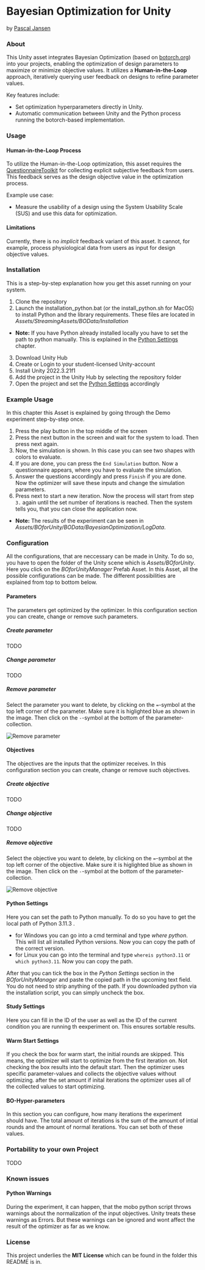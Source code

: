 # Bayesian Optimization for Unity

by [Pascal Jansen](https://scholar.google.de/citations?user=cR1_0-EAAAAJ&hl=en)

### About

This Unity asset integrates Bayesian Optimization (based on [botorch.org](https://botorch.org/)) into your projects, enabling the optimization of design parameters to maximize or minimize objective values. It utilizes a **Human-in-the-Loop** approach, iteratively querying user feedback on designs to refine parameter values.

Key features include:
- Set optimization hyperparameters directly in Unity.
- Automatic communication between Unity and the Python process running the botorch-based implementation.

### Usage

#### Human-in-the-Loop Process

To utilize the Human-in-the-Loop optimization, this asset requires the [QuestionnaireToolkit](https://assetstore.unity.com/packages/tools/gui/questionnairetoolkit-157330) for collecting explicit subjective feedback from users. This feedback serves as the design objective value in the optimization process. 

Example use case:
- Measure the usability of a design using the System Usability Scale (SUS) and use this data for optimization.

#### Limitations

Currently, there is no *implicit* feedback variant of this asset. It cannot, for example, process physiological data from users as input for design objective values.


### Installation
This is a step-by-step explanation how you get this asset running on your system.
1. Clone the repository 
2. Launch the installation_python.bat (or the install_python.sh for MacOS) to install Python and the library requirements.
These files are located in *Assets/StreamingAssets/BOData/Installation*

* **Note:** If you have Python already installed locally you have to set the path to python manually. This is explained in the [Python Settings](#python-settings) chapter.

3. Download Unity Hub
4. Create or Login to your student-licensed Unity-account
5. Install Unity 2022.3.21f1
6. Add the project in the Unity Hub by selecting the repository folder
7. Open the project and set the [Python Settings](#python-settings) accordingly

### Example Usage
In this chapter this Asset is explained by going through the Demo experiment step-by-step once.
1. Press the play button in the top middle of the screen
2. Press the next button in the screen and wait for the system to load. Then press next again.
3. Now, the simulation is shown. In this case you can see two shapes with colors to evaluate.
4. If you are done, you can press the `End Simulation` button. Now a questionnaire appears, where you have to evaluate the simulation.
5. Answer the questions accordingly and press `Finish` if you are done. Now the optimizer will save these inputs and change the simulation parameters.
6. Press next to start a new iteration. Now the process will start from step `3.` again until the set number of iterations is reached. Then the system tells you, that you can close the application now.

+ **Note:** The results of the experiment can be seen in *Assets/BOforUnity/BOData/BayesianOptimization/LogData*.

### Configuration
All the configurations, that are neccessary can be made in Unity. To do so, you have to open the folder of the Unity scene which is *Assets/BOforUnity*. Here you click on the *BOforUnityManager* Prefab Asset. In this Asset, all the possible configurations can be made. The different possibilities are explained from top to bottom below.

#### Parameters
The parameters get optimized by the optimizer. In this configuration section you can create, change or remove such parameters.

##### Create parameter
TODO
##### Change parameter
TODO
##### Remove parameter
Select the parameter you want to delete, by clicking on the `=`-symbol at the top left corner of the parameter. Make sure it is higlighted blue as shown in the image. Then click on the `-`-symbol at the bottom of the parameter-collection.

![Remove parameter](./images/remove_parameter.png)

#### Objectives
The objectives are the inputs that the optimizer receives. In this configuration section you can create, change or remove such objectives.

##### Create objective
TODO
##### Change objective
TODO
##### Remove objective
Select the objective you want to delete, by clicking on the `=`-symbol at the top left corner of the objective. Make sure it is higlighted blue as shown in the image. Then click on the `-`-symbol at the bottom of the parameter-collection.

![Remove objective](./images/remove_objective.png)

#### Python Settings
Here you can set the path to Python manually. To do so you have to get the local path of Python 3.11.3 .
* for Windows you can go into a cmd terminal and type *where python*. This will list all installed Python versions. Now you can copy the path of the correct version.
* for Linux you can go into the terminal and type `whereis python3.11` or `which python3.11`. Now you can copy the path.

After that you can tick the box in the *Python Settings* section in the *BOforUnityManager* and paste the copied path in the upcoming text field. You do not need to strip anything of the path.
If you downloaded python via the installation script, you can simply uncheck the box.

#### Study Settings
Here you can fill in the ID of the user as well as the ID of the current condition you are running th eexperiment on. This ensures sortable results.

#### Warm Start Settings
If you check the box for warm start, the initial rounds are skipped. This means, the optimizer will start to optimize from the first iteration on. 
Not checking the box results into the default start. Then the optimizer uses specific parameter-values and collects the objective values without optimizing. after the set amount if inital iterations the optimizer uses all of the collected values to start optimizing. 

#### BO-Hyper-parameters 
In this section you can configure, how many iterations the experiment should have. The total amount of iterations is the sum of the amount of intial rounds and the amount of normal iterations. You can set both of these values.

### Portability to your own Project
TODO

### Known issues
#### Python Warnings
During the experiment, it can happen, that the mobo python script throws warnings about the normalization of the input objectives. Unity treats these warnings as Errors. But these warnings can be ignored and wont affect the result of the optimizer as far as we know.

### License
This project underlies the **MIT License** which can be found in the folder this README is in.